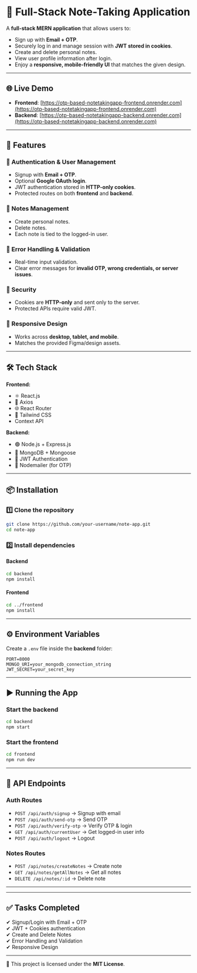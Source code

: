 # 📝 Full-Stack Note-Taking Application

A **full-stack MERN application** that allows users to:  
- Sign up with **Email + OTP**.  
- Securely log in and manage session with **JWT stored in cookies**.  
- Create and delete personal notes.  
- View user profile information after login.  
- Enjoy a **responsive, mobile-friendly UI** that matches the given design.  

---

## 🌐 Live Demo  

- **Frontend**: [https://otp-based-notetakingapp-frontend.onrender.com](https://otp-based-notetakingapp-frontend.onrender.com)  
- **Backend**: [https://otp-based-notetakingapp-backend.onrender.com](https://otp-based-notetakingapp-backend.onrender.com)  

---

## 🚀 Features  

### 🔹 Authentication & User Management  
- Signup with **Email + OTP**.  
- Optional **Google OAuth login**.  
- JWT authentication stored in **HTTP-only cookies**.  
- Protected routes on both **frontend** and **backend**.  

### 🔹 Notes Management  
- Create personal notes.  
- Delete notes.  
- Each note is tied to the logged-in user.  

### 🔹 Error Handling & Validation  
- Real-time input validation.  
- Clear error messages for **invalid OTP, wrong credentials, or server issues**.  

### 🔹 Security  
- Cookies are **HTTP-only** and sent only to the server.  
- Protected APIs require valid JWT.  

### 🔹 Responsive Design  
- Works across **desktop, tablet, and mobile**.  
- Matches the provided Figma/design assets.  

---

## 🛠️ Tech Stack  

**Frontend:**  
- ⚛️ React.js  
- 📡 Axios  
- 🌐 React Router  
- 🎨 Tailwind CSS
- Context API

**Backend:**  
- 🟢 Node.js + Express.js  
- 🍃 MongoDB + Mongoose  
- 🔑 JWT Authentication  
- 📧 Nodemailer (for OTP)  

---

## 📦 Installation  

### 1️⃣ Clone the repository  
```bash
git clone https://github.com/your-username/note-app.git
cd note-app
```

### 2️⃣ Install dependencies  

#### Backend  
```bash
cd backend
npm install
```

#### Frontend  
```bash
cd ../frontend
npm install
```

---

## ⚙️ Environment Variables  

Create a `.env` file inside the **backend** folder:  

```env
PORT=8000
MONGO_URI=your_mongodb_connection_string
JWT_SECRET=your_secret_key

```

---

## ▶️ Running the App  

### Start the backend  
```bash
cd backend
npm start
```

### Start the frontend  
```bash
cd frontend
npm run dev
```

---

## 🔗 API Endpoints  

### **Auth Routes**  
- `POST /api/auth/signup` → Signup with email  
- `POST /api/auth/send-otp` → Send OTP  
- `POST /api/auth/verify-otp` → Verify OTP & login  
- `GET /api/auth/currentUser` → Get logged-in user info  
- `POST /api/auth/logout` → Logout  

### **Notes Routes**  
- `POST /api/notes/createNotes` → Create note  
- `GET /api/notes/getAllNotes` → Get all notes  
- `DELETE /api/notes/:id` → Delete note  

---


---

## ✅ Tasks Completed  

✔ Signup/Login with Email + OTP  
✔ JWT + Cookies authentication  
✔ Create and Delete Notes  
✔ Error Handling and Validation  
✔ Responsive Design  

---

📜 This project is licensed under the **MIT License**.  
